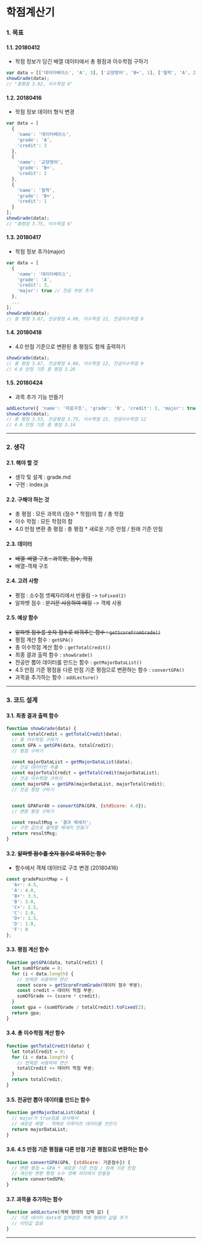 학점계산기
===
### 1. 목표

#### 1.1. 20180412
* 학점 정보가 담긴 배열 데이터에서 총 평점과 이수학점 구하기
```javascript
var data = [['데이터베이스', 'A', 3], ['교양영어', 'B+', 1], ['철학', 'A', 2]];
showGrade(data);
// "총평점 3.92, 이수학점 6"
```

#### 1.2. 20180416
* 학점 정보 데이터 형식 변경
```javascript
var data = [
  {
    'name': '데이터베이스',
    'grade': 'A',
    'credit': 3
  },
  {
    'name': '교양영어',
    'grade': 'B+',
    'credit': 2
  },
  {
    'name': '철학',
    'grade': 'B+',
    'credit': 1
  }
];
showGrade(data);
// "총평점 3.75, 이수학점 6"
```

#### 1.3. 20180417
* 학점 정보 추가(major)
```javascript
var data = [
  {
    'name': '데이터베이스',
    'grade': 'A',
    'credit': 3,
    'major': true // 전공 부분 추가
  },
  ...
];
showGrade(data);
// 총 평점 3.67, 전공평점 4.00, 이수학점 12, 전공이수학점 9
```

#### 1.4. 20180418
* 4.0 만점 기준으로 변환된 총 평점도 함께 출력하기
```javascript
showGrade(data);
// 총 평점 3.67, 전공평점 4.00, 이수학점 12, 전공이수학점 9
// 4.0 만점 기준 총 평점 3.26
```

#### 1.5. 20180424
* 과목 추가 기능 만들기
```javascript
addLecture({ 'name': '자료구조', 'grade': 'B', 'credit': 3, 'major': true });
showGrade(data);
// 총 평점 3.53, 전공평점 3.75, 이수학점 15, 전공이수학점 12
// 4.0 만점 기준 총 평점 3.14
```
----------
### 2. 생각

#### 2.1. 해야 할 것
* 생각 및 설계 : grade.md
* 구현 : index.js

#### 2.2. 구해야 하는 것
* 총 평점 : 모든 과목의 (점수 * 학점)의 합 / 총 학점
* 이수 학점 : 모든 학점의 합
* 4.0 만점 변환 총 평점 : 총 평점 * 새로운 기준 만점 / 원래 기준 만점

#### 2.3. 데이터
* ~~배열-배열 구조 : 과목명, 점수, 학점~~
* 배열-객체 구조

#### 2.4. 고려 사항
* 평점 : 소수점 셋째자리에서 반올림 -> `toFixed(2)`
* 알파벳 점수 : ~~분기문 사용하여 매핑~~ -> 객체 사용

#### 2.5. 예상 함수
* ~~알파벳 점수를 숫자 점수로 바꿔주는 함수 : `getScoreFromGrade()`~~
* 평점 계산 함수 : `getGPA()`
* 총 이수학점 계산 함수 : `getTotalCredit()`
* 최종 결과 출력 함수 : `showGrade()`
* 전공만 뽑아 데이터를 만드는 함수 : `getMajorDataList()`
* 4.5 만점 기준 평점을 다른 만점 기준 평점으로 변환하는 함수 : `convertGPA()`
* 과목을 추가하는 함수 : `addLecture()`
----------
### 3. 코드 설계

#### 3.1. 최종 결과 출력 함수
```javascript
function showGrade(data) {
  const totalCredit = getTotalCredit(data);
  // 총 이수학점 구하기
  const GPA = getGPA(data, totalCredit);
  // 평점 구하기

  const majorDataList = getMajorDataList(data);
  // 전공 데이터만 추출
  const majorTotalCredit = getTotalCredit(majorDataList);
  // 전공 이수학점 구하기
  const majorGPA = getGPA(majorDataList, majorTotalCredit);
  // 전공 평점 구하기


  const GPAFor40 = convertGPA(GPA, {stdScore: 4.0});
  // 변환 평점 구하기

  const resultMsg = '결과 메세지';
  // 구한 값으로 출력할 메세지 만들기
  return resultMsg;
}
```

#### 3.2. ~~알파벳 점수를 숫자 점수로 바꿔주는 함수~~
* 함수에서 객체 데이터로 구조 변경 (20180416)
```javascript
const gradePointMap = {
  'A+': 4.5,
  'A': 4.0,
  'B+': 3.5,
  'B': 3.0,
  'C+': 2.5,
  'C': 2.0,
  'D+': 1.5,
  'D': 1.0,
  'F': 0
};
```

#### 3.3. 평점 계산 함수
```javascript
function getGPA(data, totalCredit) {
  let sumOfGrade = 0;
  for (i < data.length) {
    // 반복문 사용하여 연산
    const score = getScoreFromGrade(데이터 점수 부분);
    const credit = 데이터 학점 부분;
    sumOfGrade += (score * credit);
  }
  const gpa = (sumOfGrade / totalCredit).toFixed(2);
  return gpa;
}
```

#### 3.4. 총 이수학점 계산 함수
```javascript
function getTotalCredit(data) {
  let totalCredit = 0;
  for (i < data.length) {
    // 반복문 사용하여 연산
    totalCredit += 데이터 학점 부분;
  }
  return totalCredit;
}
```

#### 3.5. 전공만 뽑아 데이터를 만드는 함수
```javascript
function getMajorDataList(data) {
  // major가 true임을 검사해서
  // 새로운 배열 - 객체로 이루어진 데이터를 만든다
  return majorDataList;
}
```

#### 3.6. 4.5 만점 기준 평점을 다른 만점 기준 평점으로 변환하는 함수
```javascript
function convertGPA(GPA, {stdScore: 기준점수}) {
  // 변환 평점 = GPA * 새로운 기준 만점 / 원래 기준 만점
  // 계산된 변환 평점 소수 셋째 자리에서 반올림
  return convertedGPA;
}
```

#### 3.7. 과목을 추가하는 함수
```javascript
function addLecture(객체 형태의 입력 값) {
  // 기존 데이터 data에 입력받은 객체 형태의 값을 추가
  // 리턴값 없음
}
```
----------